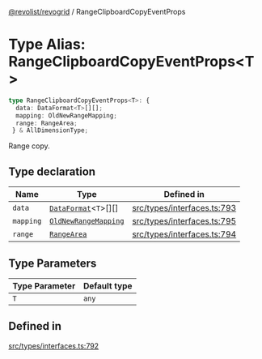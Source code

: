 [@revolist/revogrid](README.md) / RangeClipboardCopyEventProps

# Type Alias: RangeClipboardCopyEventProps\<T\>

```ts
type RangeClipboardCopyEventProps<T>: {
  data: DataFormat<T>[][];
  mapping: OldNewRangeMapping;
  range: RangeArea;
 } & AllDimensionType;
```

Range copy.

## Type declaration

| Name | Type | Defined in |
| ------ | ------ | ------ |
| `data` | [`DataFormat`](TypeAlias.DataFormat.md)\<`T`\>[][] | [src/types/interfaces.ts:793](https://github.com/revolist/revogrid/blob/684eab34b16e993178d736466d35507eda9850cd/src/types/interfaces.ts#L793) |
| `mapping` | [`OldNewRangeMapping`](TypeAlias.OldNewRangeMapping.md) | [src/types/interfaces.ts:795](https://github.com/revolist/revogrid/blob/684eab34b16e993178d736466d35507eda9850cd/src/types/interfaces.ts#L795) |
| `range` | [`RangeArea`](TypeAlias.RangeArea.md) | [src/types/interfaces.ts:794](https://github.com/revolist/revogrid/blob/684eab34b16e993178d736466d35507eda9850cd/src/types/interfaces.ts#L794) |

## Type Parameters

| Type Parameter | Default type |
| ------ | ------ |
| `T` | `any` |

## Defined in

[src/types/interfaces.ts:792](https://github.com/revolist/revogrid/blob/684eab34b16e993178d736466d35507eda9850cd/src/types/interfaces.ts#L792)
